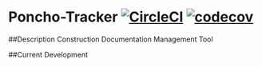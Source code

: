 # Poncho-Tracker [![CircleCI](https://circleci.com/gh/concretus/Poncho-Tracker/tree/master.svg?style=shield)](https://circleci.com/gh/concretus/Poncho-Tracker/tree/master) [![codecov](https://codecov.io/gh/concretus/Poncho-Tracker/branch/master/graph/badge.svg)](https://codecov.io/gh/concretus/Poncho-Tracker)

##Description
Construction Documentation Management Tool

##Current Development